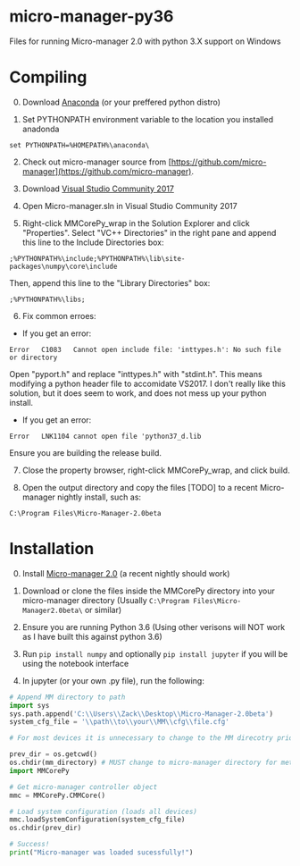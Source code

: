 # micro-manager-py36
Files for running Micro-manager 2.0 with python 3.X support on Windows

# Compiling 
0. Download [Anaconda](https://www.anaconda.com/download/) (or your preffered python distro)

1. Set PYTHONPATH environment variable to the location you installed anadonda

```
set PYTHONPATH=%HOMEPATH%\anaconda\
```

2. Check out micro-manager source from [https://github.com/micro-manager](https://github.com/micro-manager).

3. Download [Visual Studio Community 2017](https://visualstudio.microsoft.com/downloads/)

4. Open Micro-manager.sln in Visual Studio Community 2017

5. Right-click MMCorePy_wrap in the Solution Explorer and click "Properties". Select "VC++ Directories" in the right pane and append this line to the Include Directories box:

```
;%PYTHONPATH%\include;%PYTHONPATH%\lib\site-packages\numpy\core\include
```

Then, append this line to the "Library Directories" box:
```
;%PYTHONPATH%\libs;
```

6. Fix common erroes:
- If you get an error:
```
Error	C1083	Cannot open include file: 'inttypes.h': No such file or directory
```
Open "pyport.h" and replace "inttypes.h" with "stdint.h". This means modifying a python header file to accomidate VS2017. I don't really like this solution, but it does seem to work, and does not mess up your python install.

- If you get an error: 
```
Error	LNK1104	cannot open file 'python37_d.lib
```

Ensure you are building the release build.

7. Close the property browser, right-click MMCorePy_wrap, and click build.

8. Open the output directory and copy the files [TODO] to a recent Micro-manager nightly install, such as:
```
C:\Program Files\Micro-Manager-2.0beta
```

# Installation
0. Install [Micro-manager 2.0](https://micro-manager.org/wiki/Version_2.0) (a recent nightly should work)

1. Download or clone the files inside the MMCorePy directory into your micro-manager directory (Usually ```C:\Program Files\Micro-Manager2.0beta\``` or similar)

2. Ensure you are running Python 3.6 (Using other verisons will NOT work as I have built this against python 3.6)

3. Run ``` pip install numpy ``` and optionally ``` pip install jupyter ``` if you will be using the notebook interface

4. In jupyter (or your own .py file), run the following:

```python
# Append MM directory to path
import sys
sys.path.append('C:\\Users\\Zack\\Desktop\\Micro-Manager-2.0beta')
system_cfg_file = '\\path\\to\\your\\MM\\cfg\\file.cfg'

# For most devices it is unnecessary to change to the MM direcotry prior to importing, but in some cases (such as the pco.de driver), it is required.

prev_dir = os.getcwd()
os.chdir(mm_directory) # MUST change to micro-manager directory for method to work
import MMCorePy

# Get micro-manager controller object
mmc = MMCorePy.CMMCore()

# Load system configuration (loads all devices)
mmc.loadSystemConfiguration(system_cfg_file)
os.chdir(prev_dir)

# Success!
print("Micro-manager was loaded sucessfully!")
```

